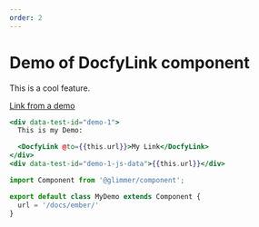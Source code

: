```yaml
---
order: 2
---
```


# Demo of DocfyLink component

This is a cool feature.

[Link from a demo](../docfy-output.md)

```hbs template
<div data-test-id="demo-1">
  This is my Demo:

  <DocfyLink @to={{this.url}}>My Link</DocfyLink>
</div>
<div data-test-id="demo-1-js-data">{{this.url}}</div>
```

```js component
import Component from '@glimmer/component';

export default class MyDemo extends Component {
  url = '/docs/ember/'
}
```

